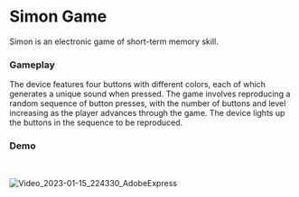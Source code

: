 # Simon Game

<p>Simon is an electronic game of short-term memory skill.</p>

### <b> Gameplay </b>

<p>The device features four buttons with different colors, each of which generates a unique sound when pressed. The game involves reproducing a random sequence of button presses, with the number of buttons and level increasing as the player advances through the game. The device lights up the buttons in the sequence to be reproduced.</p>

### <b> Demo </b>
<br>

![Video_2023-01-15_224330_AdobeExpress](https://user-images.githubusercontent.com/49407545/212554220-fb3ca77e-cbb7-4180-945b-e57ceb381578.gif)